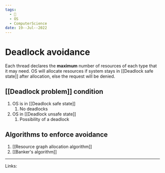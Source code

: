 ```yaml
---
tags:
  - 🌱
  - OS
  - ComputerScience 
date: 19--Jul--2022
---
```


# Deadlock avoidance

Each thread declares the **maximum** number of resources of each type that it may need. OS will allocate resources if system stays in [[Deadlock safe state]] after allocation, else the request will be denied.

## [[Deadlock problem]] condition

1. OS is in [[Deadlock safe state]]
    1. No deadlocks
2. OS in [[Deadlock unsafe state]]
    1. Possibility of a deadlock

## Algorithms to enforce avoidance

1. [[Resource graph allocation algorithm]]
2. [[Banker's algorithm]]

---
Links: 